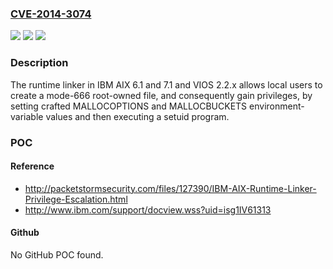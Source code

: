 ### [CVE-2014-3074](https://cve.mitre.org/cgi-bin/cvename.cgi?name=CVE-2014-3074)
![](https://img.shields.io/static/v1?label=Product&message=n%2Fa&color=blue)
![](https://img.shields.io/static/v1?label=Version&message=n%2Fa&color=blue)
![](https://img.shields.io/static/v1?label=Vulnerability&message=n%2Fa&color=brighgreen)

### Description

The runtime linker in IBM AIX 6.1 and 7.1 and VIOS 2.2.x allows local users to create a mode-666 root-owned file, and consequently gain privileges, by setting crafted MALLOCOPTIONS and MALLOCBUCKETS environment-variable values and then executing a setuid program.

### POC

#### Reference
- http://packetstormsecurity.com/files/127390/IBM-AIX-Runtime-Linker-Privilege-Escalation.html
- http://www.ibm.com/support/docview.wss?uid=isg1IV61313

#### Github
No GitHub POC found.

